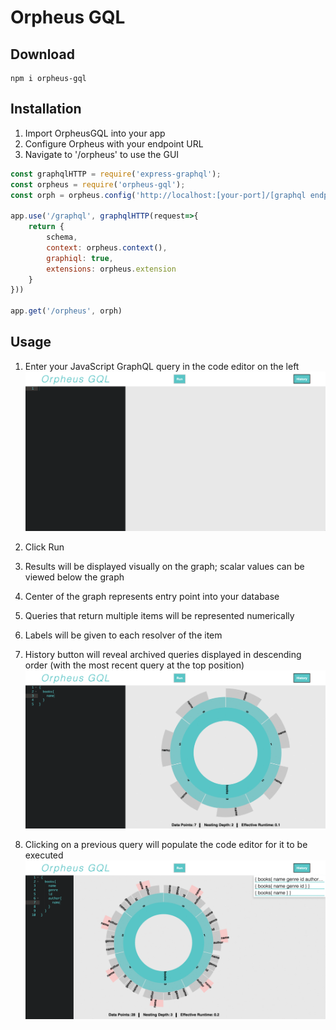 # Orpheus GQL

## Download
```
npm i orpheus-gql
```

## Installation

1. Import OrpheusGQL into your app
2. Configure Orpheus with your endpoint URL
3. Navigate to '/orpheus' to use the GUI

``` javascript
const graphqlHTTP = require('express-graphql');
const orpheus = require('orpheus-gql');
const orph = orpheus.config('http://localhost:[your-port]/[graphql endpoint]');

app.use('/graphql', graphqlHTTP(request=>{
    return {
        schema,
        context: orpheus.context(),
        graphiql: true,
        extensions: orpheus.extension
    }
}))

app.get('/orpheus', orph)
```
## Usage

1. Enter your JavaScript GraphQL query in the code editor on the left
![](orph-gif/query.gif)

2. Click Run

3. Results will be displayed visually on the graph; scalar values can be viewed below the graph

4. Center of the graph represents entry point into your database

5. Queries that return multiple items will be represented numerically

6. Labels will be given to each resolver of the item

7. History button will reveal archived queries 
displayed in descending order (with the most recent query at the top position)
![](orph-gif/history.gif)

8. Clicking on a previous query will populate the code editor for it to be executed
![](orph-gif/historyquery.gif)
